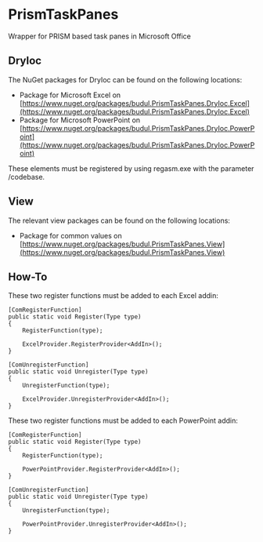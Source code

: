 # PrismTaskPanes

Wrapper for PRISM based task panes in Microsoft Office

## DryIoc

The NuGet packages for DryIoc can be found on the following locations:

* Package for Microsoft Excel on [https://www.nuget.org/packages/budul.PrismTaskPanes.DryIoc.Excel](https://www.nuget.org/packages/budul.PrismTaskPanes.DryIoc.Excel)
* Package for Microsoft PowerPoint on [https://www.nuget.org/packages/budul.PrismTaskPanes.DryIoc.PowerPoint](https://www.nuget.org/packages/budul.PrismTaskPanes.DryIoc.PowerPoint)

These elements must be registered by using regasm.exe with the parameter /codebase.

## View

The relevant view packages can be found on the following locations:

* Package for common values on [https://www.nuget.org/packages/budul.PrismTaskPanes.View](https://www.nuget.org/packages/budul.PrismTaskPanes.View)

## How-To

These two register functions must be added to each Excel addin:

```
[ComRegisterFunction]
public static void Register(Type type)
{
    RegisterFunction(type);

    ExcelProvider.RegisterProvider<AddIn>();
}

[ComUnregisterFunction]
public static void Unregister(Type type)
{
    UnregisterFunction(type);

    ExcelProvider.UnregisterProvider<AddIn>();
}
```

These two register functions must be added to each PowerPoint addin:

```
[ComRegisterFunction]
public static void Register(Type type)
{
    RegisterFunction(type);

    PowerPointProvider.RegisterProvider<AddIn>();
}

[ComUnregisterFunction]
public static void Unregister(Type type)
{
    UnregisterFunction(type);

    PowerPointProvider.UnregisterProvider<AddIn>();
}
```